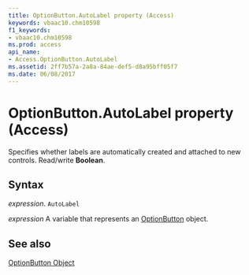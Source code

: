```yaml
---
title: OptionButton.AutoLabel property (Access)
keywords: vbaac10.chm10598
f1_keywords:
- vbaac10.chm10598
ms.prod: access
api_name:
- Access.OptionButton.AutoLabel
ms.assetid: 2ff7b57a-2a8a-84ae-def5-d8a95bff05f7
ms.date: 06/08/2017
---
```



# OptionButton.AutoLabel property (Access)

Specifies whether labels are automatically created and attached to new controls. Read/write  **Boolean**.


## Syntax

_expression_. `AutoLabel`

_expression_ A variable that represents an [OptionButton](Access.OptionButton.md) object.


## See also


[OptionButton Object](Access.OptionButton.md)

